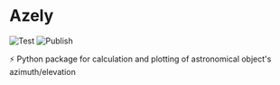 # Azely

![Test](https://github.com/astropenguin/azely/workflows/Test/badge.svg)
![Publish](https://github.com/astropenguin/azely/workflows/Publish/badge.svg)

:zap: Python package for calculation and plotting of astronomical object's azimuth/elevation

